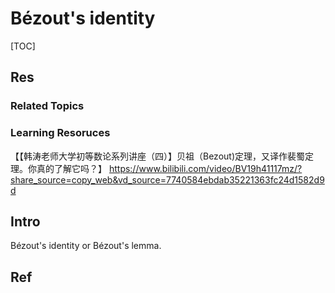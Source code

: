 # Bézout's identity 

[TOC]



## Res
### Related Topics


### Learning Resoruces
【【韩涛老师大学初等数论系列讲座（四）】贝祖（Bezout)定理，又译作裴蜀定理。你真的了解它吗？】 https://www.bilibili.com/video/BV19h41117mz/?share_source=copy_web&vd_source=7740584ebdab35221363fc24d1582d9d



## Intro
Bézout's identity or Bézout's lemma.



## Ref

